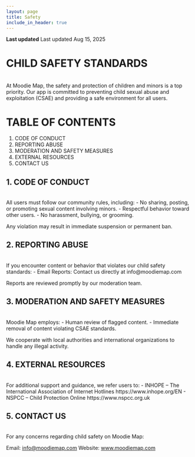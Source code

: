 ```yaml
---
layout: page
title: Safety
include_in_header: true
---
```

**Last updated**
Last updated Aug 15, 2025

# CHILD SAFETY STANDARDS
<br>
At Moodie Map, the safety and protection of children and minors is a top priority. Our app is committed to preventing child sexual abuse and exploitation (CSAE) and providing a safe environment for all users.

# TABLE OF CONTENTS
1. CODE OF CONDUCT
2. REPORTING ABUSE
3. MODERATION AND SAFETY MEASURES
4. EXTERNAL RESOURCES
5. CONTACT US

## 1. CODE OF CONDUCT
<br>
All users must follow our community rules, including:
- No sharing, posting, or promoting sexual content involving minors.
- Respectful behavior toward other users.
- No harassment, bullying, or grooming.

Any violation may result in immediate suspension or permanent ban.

## 2. REPORTING ABUSE
<br>
If you encounter content or behavior that violates our child safety standards:
- Email Reports: Contact us directly at info@moodiemap.com

Reports are reviewed promptly by our moderation team.

## 3. MODERATION AND SAFETY MEASURES
<br>
Moodie Map employs:
- Human review of flagged content.
- Immediate removal of content violating CSAE standards.

We cooperate with local authorities and international organizations to handle any illegal activity.

## 4. EXTERNAL RESOURCES
<br>
For additional support and guidance, we refer users to:
- INHOPE – The International Association of Internet Hotlines https://www.inhope.org/EN
- NSPCC – Child Protection Online https://www.nspcc.org.uk

## 5. CONTACT US
<br>
For any concerns regarding child safety on Moodie Map:

Email: info@moodiemap.com
Website: www.moodiemap.com
<br>
<br>
